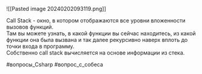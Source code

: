 ![[Pasted image 20240202093119.png]]

Call Stack - окно, в котором отображаются все уровни вложенности вызовов функций.  
Там вы можете узнать, в какой функции вы сейчас находитесь, из какой функции она была вызвана и так далее рекурсивно наверх вплоть до точки входа в программу.  
Собственно call stack вычисляется на основе информации из стека.

#вопросы_Csharp  #вопрос_с_собеса 